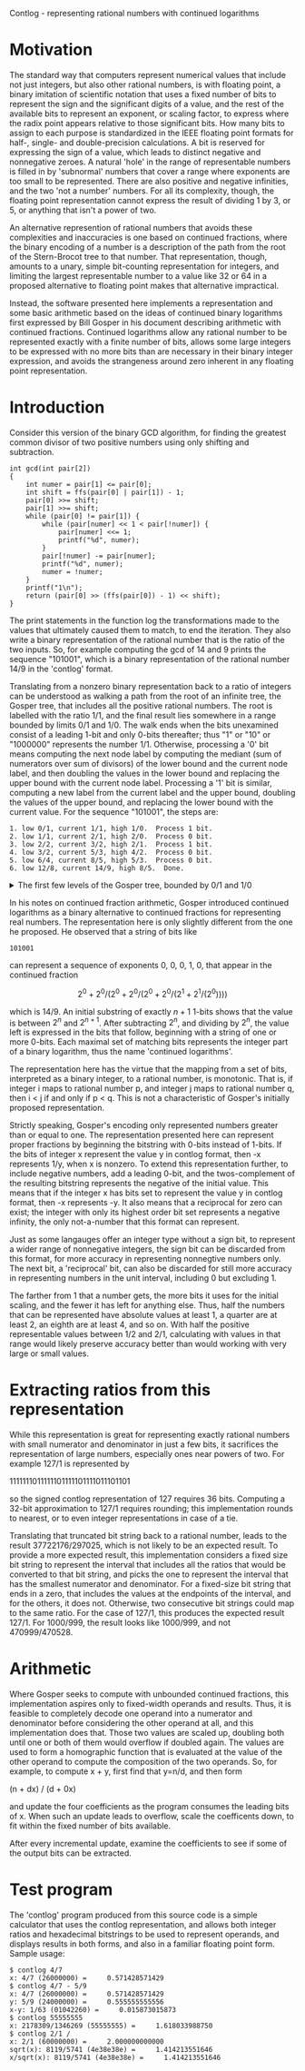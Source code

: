 Contlog - representing rational numbers with continued logarithms

# Motivation

The standard way that computers represent numerical values that
include not just integers, but also other rational numbers, is with
floating point, a binary imitation of scientific notation that uses a
fixed number of bits to represent the sign and the significant digits
of a value, and the rest of the available bits to represent an
exponent, or scaling factor, to express where the radix point appears
relative to those significant bits.  How many bits to assign to each
purpose is standardized in the IEEE floating point formats for half-,
single- and double-precision calculations.  A bit is reserved for
expressing the sign of a value, which leads to distinct negative and
nonnegative zeroes.  A natural 'hole' in the range of representable
numbers is filled in by 'subnormal' numbers that cover a range where
exponents are too small to be represented.  There are also positive
and negative infinities, and the two 'not a number' numbers.  For all
its complexity, though, the floating point representation cannot
express the result of dividing 1 by 3, or 5, or anything that isn't a
power of two.

An alternative represention of rational numbers that avoids these
complexities and inaccuracies is one based on continued fractions,
where the binary encoding of a number is a description of the path
from the root of the Stern-Brocot tree to that number.  That
representation, though, amounts to a unary, simple bit-counting
representation for integers, and limiting the largest representable
number to a value like 32 or 64 in a proposed alternative to floating
point makes that alternative impractical.

Instead, the software presented here implements a representation and
some basic arithmetic based on the ideas of continued binary
logarithms first expressed by Bill Gosper in his document describing
arithmetic with continued fractions.  Continued logarithms allow any
rational number to be represented exactly with a finite number of
bits, allows some large integers to be expressed with no more bits
than are necessary in their binary integer expression, and avoids the
strangeness around zero inherent in any floating point representation.

# Introduction

Consider this version of the binary GCD algorithm, for finding the
greatest common divisor of two positive numbers using only shifting
and subtraction.

```
int gcd(int pair[2])
{
	int numer = pair[1] <= pair[0];
	int shift = ffs(pair[0] | pair[1]) - 1;
	pair[0] >>= shift;
	pair[1] >>= shift;
	while (pair[0] != pair[1]) {
		while (pair[numer] << 1 < pair[!numer]) {
			pair[numer] <<= 1;
			printf("%d", numer);
		}
		pair[!numer] -= pair[numer];
		printf("%d", numer);
		numer = !numer;
	}
	printf("1\n");
	return (pair[0] >> (ffs(pair[0]) - 1) << shift);
}
```

The print statements in the function log the transformations made to
the values that ultimately caused them to match, to end the iteration.
They also write a binary representation of the rational number that is
the ratio of the two inputs.  So, for example computing the gcd of 14
and 9 prints the sequence "101001", which is a binary representation
of the rational number 14/9 in the 'contlog' format.

Translating from a nonzero binary representation back to a ratio of
integers can be understood as walking a path from the root of an
infinite tree, the Gosper tree, that includes all the positive
rational numbers.  The root is labelled with the ratio 1/1, and the
final result lies somewhere in a range bounded by limits 0/1 and 1/0.
The walk ends when the bits unexamined consist of a leading 1-bit and
only 0-bits thereafter; thus "1" or "10" or "1000000" represents the
number 1/1.  Otherwise, processing a '0' bit means computing the next
node label by computing the mediant (sum of numerators over sum of
divisors) of the lower bound and the current node label, and then
doubling the values in the lower bound and replacing the upper bound
with the current node label.  Processing a '1' bit is similar,
computing a new label from the current label and the upper bound,
doubling the values of the upper bound, and replacing the lower bound
with the current value.  For the sequence "101001", the steps are:

```
1. low 0/1, current 1/1, high 1/0.  Process 1 bit.
2. low 1/1, current 2/1, high 2/0.  Process 0 bit.
3. low 2/2, current 3/2, high 2/1.  Process 1 bit.
4. low 3/2, current 5/3, high 4/2.  Process 0 bit.
5. low 6/4, current 8/5, high 5/3.  Process 0 bit.
6. low 12/8, current 14/9, high 8/5.  Done.
```

<details>
<summary>The first few levels of the Gosper tree, bounded
by 0/1 and 1/0</summary>

```
0/1
						1/32
					1/16----+
					|	1/12
				1/8-----+
				|	|	3/20
				|	1/6-----+
				|		1/5
			1/4-----+
			|	|		5/18
			|	|	3/10----+
			|	|	|	5/16
			|	1/3-----+
			|		|	3/8
			|		2/5-----+
			|			4/9
		1/2-----+
		|	|			9/17
		|	|		5/9-----+
		|	|		|	4/7
		|	|	3/5-----+
		|	|	|	|	8/13
		|	|	|	5/8-----+
		|	|	|		9/14
		|	2/3-----+
		|		|		5/7
		|		|	3/4-----+
		|		|	|	10/13
		|		4/5-----+
		|			|	6/7
		|			8/9-----+
		|				16/17
	1/1-----+
		|				17/16
		|			9/8-----+
		|			|	7/6
		|		5/4-----+
		|		|	|	13/10
		|		|	4/3-----+
		|		|		7/5
		|	3/2-----+
		|	|	|		14/9
		|	|	|	8/5-----+
		|	|	|	|	13/8
		|	|	5/3-----+
		|	|		|	7/4
		|	|		9/5-----+
		|	|			17/9
		2/1-----+
			|			9/4
			|		5/2-----+
			|		|	8/3
			|	3/1-----+
			|	|	|	16/5
			|	|	10/3-----+
			|	|		18/5
			4/1-----+
				|		5/1
				|	6/1-----+
				|	|	20/3
				8/1-----+
					|	12/1
					16/1----+
						32/1
1/0
```

</details>

In his notes on continued fraction arithmetic, Gosper introduced
continued logarithms as a binary alternative to continued fractions
for representing real numbers.  The representation here is only
slightly different from the one he proposed.  He observed that a
string of bits like

```
101001
```

can represent a sequence of exponents 0, 0, 0, 1, 0, that appear in
the continued fraction

$$2^0 + 2^0 / (
       2^0 + 2^0 / (
              2^0 + 2^0 / (
	             2^1 + 2^1 / (
		            2^0))))$$

which is 14/9.  An initial substring of exactly $n+1$ 1-bits shows
that the value is between $2^n$ and $2^{n+1}$.  After subtracting
$2^n$, and dividing by $2^n$, the value left is expressed in the bits
that follow, beginning with a string of one or more 0-bits.  Each
maximal set of matching bits represents the integer part of a binary
logarithm, thus the name 'continued logarithms'.

The representation here has the virtue that the mapping from a set of
bits, interpreted as a binary integer, to a rational number, is
monotonic.  That is, if integer i maps to rational number p, and
integer j maps to rational number q, then i < j if and only if p < q.
This is not a characteristic of Gosper's initially proposed
representation.

Strictly speaking, Gosper's encoding only represented numbers greater
than or equal to one.  The representation presented here can represent
proper fractions by beginning the bitstring with 0-bits instead of
1-bits.  If the bits of integer x represent the value y in contlog
format, then -x represents 1/y, when x is nonzero.  To extend this
representation further, to include negative numbers, add a leading
0-bit, and the twos-complement of the resulting bitstring represents
the negative of the initial value. This means that if the integer x
has bits set to represent the value y in contlog format, then -x
represents -y.  It also means that a reciprocal for zero can exist;
the integer with only its highest order bit set represents a negative
infinity, the only not-a-number that this format can represent.

Just as some langauges offer an integer type without a sign bit, to
represent a wider range of nonnegative integers, the sign bit can be
discarded from this format, for more accuracy in representing
nonnegtive numbers only.  The next bit, a 'reciprocal' bit, can also
be discarded for still more accuracy in representing numbers in the
unit interval, including 0 but excluding 1.

The farther from 1 that a number gets, the more bits it uses for the
initial scaling, and the fewer it has left for anything else.  Thus,
half the numbers that can be represented have absolute values at least
1, a quarter are at least 2, an eighth are at least 4, and so on.
With half the positive representable values between 1/2 and 2/1,
calculating with values in that range would likely preserve accuracy
better than would working with very large or small values.

# Extracting ratios from this representation

While this representation is great for representing exactly rational
numbers with small numerator and denominator in just a few bits, it
sacrifices the representation of large numbers, especially ones near
powers of two.  For example 127/1 is represented by

1111111011111101111101111011101101

so the signed contlog representation of 127 requires 36 bits.
Computing a 32-bit approximation to 127/1 requires rounding; this
implementation rounds to nearest, or to even integer representations
in case of a tie.

Translating that truncated bit string back to a rational number, leads
to the result 37722176/297025, which is not likely to be an expected
result.  To provide a more expected result, this implementation
considers a fixed size bit string to represent the interval that
includes all the ratios that would be converted to that bit string,
and picks the one to represent the interval that has the smallest
numerator and denominator.  For a fixed-size bit string that ends in a
zero, that includes the values at the endpoints of the interval, and
for the others, it does not.  Otherwise, two consecutive bit strings
could map to the same ratio.  For the case of 127/1, this produces the
expected result 127/1.  For 1000/999, the result looks like 1000/999,
and not 470999/470528.

# Arithmetic

Where Gosper seeks to compute with unbounded continued fractions, this
implementation aspires only to fixed-width operands and results.
Thus, it is feasible to completely decode one operand into a numerator
and denominator before considering the other operand at all, and this
implementation does that.  Those two values are scaled up, doubling
both until one or both of them would overflow if doubled again.  The
values are used to form a homographic function that is evaluated at
the value of the other operand to compute the composition of the two
operands.  So, for example, to compute x + y, first find that y=n/d, and then form

(n + dx) / (d + 0x)

and update the four coefficients as the program consumes the leading
bits of x.  When such an update leads to overflow, scale the
coefficents down, to fit within the fixed number of bits available.

After every incremental update, examine the coefficients to see if
some of the output bits can be extracted.


# Test program

The 'contlog' program produced from this source code is a simple
calculator that uses the contlog representation, and allows both
integer ratios and hexadecimal bitstrings to be used to represent
operands, and displays results in both forms, and also in a familiar
floating point form.  Sample usage:
```
$ contlog 4/7
x: 4/7 (26000000) =     0.571428571429
$ contlog 4/7 - 5/9
x: 4/7 (26000000) =     0.571428571429
y: 5/9 (24000000) =     0.555555555556
x-y: 1/63 (01042260) =     0.015873015873
$ contlog 55555555
x: 2178309/1346269 (55555555) =     1.618033988750
$ contlog 2/1 /
x: 2/1 (60000000) =     2.000000000000
sqrt(x): 8119/5741 (4e38e38e) =     1.414213551646
x/sqrt(x): 8119/5741 (4e38e38e) =     1.414213551646
```
